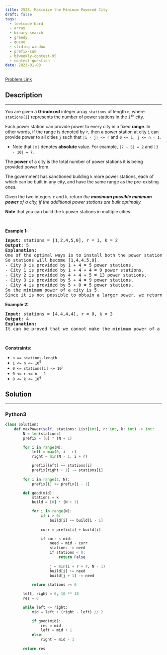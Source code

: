 ```yaml
---
title: 2528. Maximize the Minimum Powered City
draft: false
tags: 
  - leetcode-hard
  - array
  - binary-search
  - greedy
  - queue
  - sliding-window
  - prefix-sum
  - biweekly-contest-95
  - contest-question
date: 2023-01-08
---
```


[Problem Link](https://leetcode.com/problems/maximize-the-minimum-powered-city/)

## Description

---
<p>You are given a <strong>0-indexed</strong> integer array <code>stations</code> of length <code>n</code>, where <code>stations[i]</code> represents the number of power stations in the <code>i<sup>th</sup></code> city.</p>

<p>Each power station can provide power to every city in a fixed <strong>range</strong>. In other words, if the range is denoted by <code>r</code>, then a power station at city <code>i</code> can provide power to all cities <code>j</code> such that <code>|i - j| &lt;= r</code> and <code>0 &lt;= i, j &lt;= n - 1</code>.</p>

<ul>
	<li>Note that <code>|x|</code> denotes <strong>absolute</strong> value. For example, <code>|7 - 5| = 2</code> and <code>|3 - 10| = 7</code>.</li>
</ul>

<p>The <strong>power</strong> of a city is the total number of power stations it is being provided power from.</p>

<p>The government has sanctioned building <code>k</code> more power stations, each of which can be built in any city, and have the same range as the pre-existing ones.</p>

<p>Given the two integers <code>r</code> and <code>k</code>, return <em>the <strong>maximum possible minimum power</strong> of a city, if the additional power stations are built optimally.</em></p>

<p><strong>Note</strong> that you can build the <code>k</code> power stations in multiple cities.</p>

<p>&nbsp;</p>
<p><strong class="example">Example 1:</strong></p>

<pre>
<strong>Input:</strong> stations = [1,2,4,5,0], r = 1, k = 2
<strong>Output:</strong> 5
<strong>Explanation:</strong> 
One of the optimal ways is to install both the power stations at city 1. 
So stations will become [1,4,4,5,0].
- City 0 is provided by 1 + 4 = 5 power stations.
- City 1 is provided by 1 + 4 + 4 = 9 power stations.
- City 2 is provided by 4 + 4 + 5 = 13 power stations.
- City 3 is provided by 5 + 4 = 9 power stations.
- City 4 is provided by 5 + 0 = 5 power stations.
So the minimum power of a city is 5.
Since it is not possible to obtain a larger power, we return 5.
</pre>

<p><strong class="example">Example 2:</strong></p>

<pre>
<strong>Input:</strong> stations = [4,4,4,4], r = 0, k = 3
<strong>Output:</strong> 4
<strong>Explanation:</strong> 
It can be proved that we cannot make the minimum power of a city greater than 4.
</pre>

<p>&nbsp;</p>
<p><strong>Constraints:</strong></p>

<ul>
	<li><code>n == stations.length</code></li>
	<li><code>1 &lt;= n &lt;= 10<sup>5</sup></code></li>
	<li><code>0 &lt;= stations[i] &lt;= 10<sup>5</sup></code></li>
	<li><code>0 &lt;= r&nbsp;&lt;= n - 1</code></li>
	<li><code>0 &lt;= k&nbsp;&lt;= 10<sup>9</sup></code></li>
</ul>


## Solution

---
### Python3
``` py title='maximize-the-minimum-powered-city'
class Solution:
    def maxPower(self, stations: List[int], r: int, k: int) -> int:
        N = len(stations)
        prefix = [0] * (N + 1)

        for i in range(N):
            left = max(0, i - r)
            right = min(N - 1, i + r)

            prefix[left] += stations[i]
            prefix[right + 1] -= stations[i]
        
        for i in range(1, N):
            prefix[i] += prefix[i - 1]

        def good(mid):
            stations = k
            build = [0] * (N + 1)

            for i in range(N):
                if i > 0:
                    build[i] += build[i - 1]
                
                curr = prefix[i] + build[i]

                if curr < mid:
                    need = mid - curr
                    stations -= need
                    if stations < 0:
                        return False
                    
                    j = min(i + r + r, N - 1)
                    build[i] += need
                    build[j + 1] -= need
            
            return stations >= 0

        left, right = 0, 10 ** 18
        res = 0

        while left <= right:
            mid = left + (right - left) // 2

            if good(mid):
                res = mid
                left = mid + 1
            else:
                right = mid - 1
        
        return res
```

